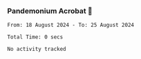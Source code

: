 ### Pandemonium Acrobat 🤸

<!--START_SECTION:waka-->

```all_time
From: 18 August 2024 - To: 25 August 2024

Total Time: 0 secs

No activity tracked
```

<!--END_SECTION:waka-->
